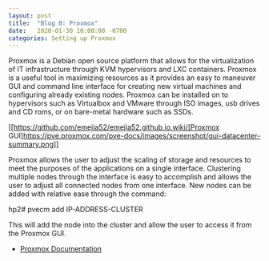 ```yaml
---
layout: post
title:  "Blog 0: Proxmox"
date:   2020-01-30 10:00:00 -0700
categories: Setting up Proxmox
---
```

Proxmox is a Debian open source platform that allows for the virtualization of IT infrastructure through KVM hypervisors and LXC containers. Proxmox is a useful tool in maximizing resources as it provides an easy to maneuver GUI and command line interface for creating new virtual machines and configuring already existing nodes. Proxmox can be installed on to hypervisors such as Virtualbox and VMware through ISO images, usb drives and CD roms, or on bare-metal hardware such as SSDs. 

[[https://github.com/emejia52/emejia52.github.io.wiki/[Proxmox GUI]https://pve.proxmox.com/pve-docs/images/screenshot/gui-datacenter-summary.png]]

Proxmox allows the user to adjust the scaling of storage and resources to meet the purposes of the applications on a single interface. Clustering multiple nodes through the interface is easy to accomplish and allows the user to adjust all connected nodes from one interface.  New nodes can be added with relative ease through the command: 

 hp2# pvecm add IP-ADDRESS-CLUSTER

This will add the node into the cluster and allow the user to access it from the Proxmox GUI.

 - [Proxmox Documentation](https://pve.proxmox.com/wiki/Main_Page)
